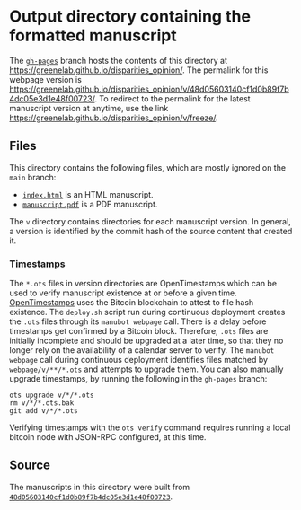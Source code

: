 # Output directory containing the formatted manuscript

The [`gh-pages`](https://github.com/greenelab/disparities_opinion/tree/gh-pages) branch hosts the contents of this directory at <https://greenelab.github.io/disparities_opinion/>.
The permalink for this webpage version is <https://greenelab.github.io/disparities_opinion/v/48d05603140cf1d0b89f7b4dc05e3d1e48f00723/>.
To redirect to the permalink for the latest manuscript version at anytime, use the link <https://greenelab.github.io/disparities_opinion/v/freeze/>.

## Files

This directory contains the following files, which are mostly ignored on the `main` branch:

+ [`index.html`](index.html) is an HTML manuscript.
+ [`manuscript.pdf`](manuscript.pdf) is a PDF manuscript.

The `v` directory contains directories for each manuscript version.
In general, a version is identified by the commit hash of the source content that created it.

### Timestamps

The `*.ots` files in version directories are OpenTimestamps which can be used to verify manuscript existence at or before a given time.
[OpenTimestamps](https://opentimestamps.org/) uses the Bitcoin blockchain to attest to file hash existence.
The `deploy.sh` script run during continuous deployment creates the `.ots` files through its `manubot webpage` call.
There is a delay before timestamps get confirmed by a Bitcoin block.
Therefore, `.ots` files are initially incomplete and should be upgraded at a later time, so that they no longer rely on the availability of a calendar server to verify.
The `manubot webpage` call during continuous deployment identifies files matched by `webpage/v/**/*.ots` and attempts to upgrade them.
You can also manually upgrade timestamps, by running the following in the `gh-pages` branch:

```shell
ots upgrade v/*/*.ots
rm v/*/*.ots.bak
git add v/*/*.ots
```

Verifying timestamps with the `ots verify` command requires running a local bitcoin node with JSON-RPC configured, at this time.

## Source

The manuscripts in this directory were built from
[`48d05603140cf1d0b89f7b4dc05e3d1e48f00723`](https://github.com/greenelab/disparities_opinion/commit/48d05603140cf1d0b89f7b4dc05e3d1e48f00723).
